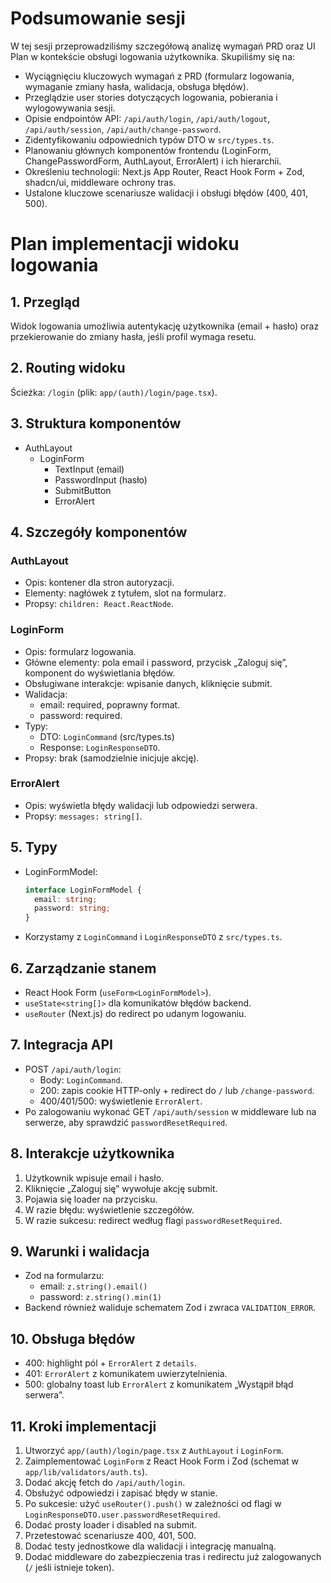 # Podsumowanie sesji

W tej sesji przeprowadziliśmy szczegółową analizę wymagań PRD oraz UI Plan w kontekście obsługi logowania użytkownika. Skupiliśmy się na:
- Wyciągnięciu kluczowych wymagań z PRD (formularz logowania, wymaganie zmiany hasła, walidacja, obsługa błędów).  
- Przeglądzie user stories dotyczących logowania, pobierania i wylogowywania sesji.  
- Opisie endpointów API: `/api/auth/login`, `/api/auth/logout`, `/api/auth/session`, `/api/auth/change-password`.  
- Zidentyfikowaniu odpowiednich typów DTO w `src/types.ts`.  
- Planowaniu głównych komponentów frontendu (LoginForm, ChangePasswordForm, AuthLayout, ErrorAlert) i ich hierarchii.  
- Określeniu technologii: Next.js App Router, React Hook Form + Zod, shadcn/ui, middleware ochrony tras.
- Ustalone kluczowe scenariusze walidacji i obsługi błędów (400, 401, 500).

# Plan implementacji widoku logowania

## 1. Przegląd
Widok logowania umożliwia autentykację użytkownika (email + hasło) oraz przekierowanie do zmiany hasła, jeśli profil wymaga resetu.

## 2. Routing widoku
Ścieżka: `/login` (plik: `app/(auth)/login/page.tsx`).

## 3. Struktura komponentów
- AuthLayout  
  - LoginForm  
    - TextInput (email)  
    - PasswordInput (hasło)  
    - SubmitButton  
    - ErrorAlert

## 4. Szczegóły komponentów

### AuthLayout
- Opis: kontener dla stron autoryzacji.
- Elementy: nagłówek z tytułem, slot na formularz.
- Propsy: `children: React.ReactNode`.

### LoginForm
- Opis: formularz logowania.
- Główne elementy: pola email i password, przycisk „Zaloguj się”, komponent do wyświetlania błędów.
- Obsługiwane interakcje: wpisanie danych, kliknięcie submit.
- Walidacja:
  - email: required, poprawny format.
  - password: required.
- Typy:
  - DTO: `LoginCommand` (src/types.ts)
  - Response: `LoginResponseDTO`.
- Propsy: brak (samodzielnie inicjuje akcję).

### ErrorAlert
- Opis: wyświetla błędy walidacji lub odpowiedzi serwera.
- Propsy: `messages: string[]`.

## 5. Typy
- LoginFormModel:
  ```ts
  interface LoginFormModel {
    email: string;
    password: string;
  }
  ```
- Korzystamy z `LoginCommand` i `LoginResponseDTO` z `src/types.ts`.

## 6. Zarządzanie stanem
- React Hook Form (`useForm<LoginFormModel>`).
- `useState<string[]>` dla komunikatów błędów backend.
- `useRouter` (Next.js) do redirect po udanym logowaniu.

## 7. Integracja API
- POST `/api/auth/login`:
  - Body: `LoginCommand`.
  - 200: zapis cookie HTTP-only + redirect do `/` lub `/change-password`.
  - 400/401/500: wyświetlenie `ErrorAlert`.
- Po zalogowaniu wykonać GET `/api/auth/session` w middleware lub na serwerze, aby sprawdzić `passwordResetRequired`.

## 8. Interakcje użytkownika
1. Użytkownik wpisuje email i hasło.  
2. Kliknięcie „Zaloguj się” wywołuje akcję submit.  
3. Pojawia się loader na przycisku.  
4. W razie błędu: wyświetlenie szczegółów.  
5. W razie sukcesu: redirect według flagi `passwordResetRequired`.

## 9. Warunki i walidacja
- Zod na formularzu:
  - email: `z.string().email()`  
  - password: `z.string().min(1)`  
- Backend również waliduje schematem Zod i zwraca `VALIDATION_ERROR`.

## 10. Obsługa błędów
- 400: highlight pól + `ErrorAlert` z `details`.  
- 401: `ErrorAlert` z komunikatem uwierzytelnienia.  
- 500: globalny toast lub `ErrorAlert` z komunikatem „Wystąpił błąd serwera”.

## 11. Kroki implementacji
1. Utworzyć `app/(auth)/login/page.tsx` z `AuthLayout` i `LoginForm`.  
2. Zaimplementować `LoginForm` z React Hook Form i Zod (schemat w `app/lib/validators/auth.ts`).  
3. Dodać akcję fetch do `/api/auth/login`.  
4. Obsłużyć odpowiedzi i zapisać błędy w stanie.  
5. Po sukcesie: użyć `useRouter().push()` w zależności od flagi w `LoginResponseDTO.user.passwordResetRequired`.  
6. Dodać prosty loader i disabled na submit.  
7. Przetestować scenariusze 400, 401, 500.  
8. Dodać testy jednostkowe dla walidacji i integrację manualną.  
9. Dodać middleware do zabezpieczenia tras i redirectu już zalogowanych (`/` jeśli istnieje token).
